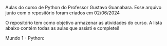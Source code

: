 Aulas do curso de Python do Professor Gustavo Guanabara.
Esse arquivo junto com o repositório foram criados em 02/06/2024

O repositório tem como objetivo armazenar as atividades do curso.
A lista abaixo contém todas as aulas que assisti e completei!

Mundo 1 - Python:
